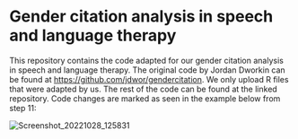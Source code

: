 # Gender citation analysis in speech and language therapy
This repository contains the code adapted for our gender citation analysis in speech and language therapy. The original code by Jordan Dworkin
can be found at https://github.com/jdwor/gendercitation. We only upload R files that were adapted by us. The rest of the code can be found at the linked repository.
Code changes are marked as seen in the example below from step 11:

![Screenshot_20221028_125831](https://user-images.githubusercontent.com/66158608/198571870-c76c83e2-ad57-4459-9b51-b994b7db15b6.png)
